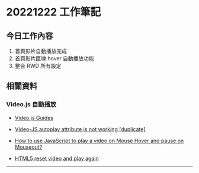 # 20221222 工作筆記

## 今日工作內容

1. 首頁影片自動播放完成
2. 首頁影片區塊 hover 自動播放功能
3. 整合 RWD 所有設定

## 相關資料

### Video.js 自動播放

- [Video.js Guides](https://videojs.com/guides/options/#autoplay)

- [Video-JS autoplay attribute is not working [duplicate]](https://stackoverflow.com/questions/67942705/video-js-autoplay-attribute-is-not-working)

- [How to use JavaScript to play a video on Mouse Hover and pause on Mouseout?](https://www.tutorialspoint.com/how-to-use-javascript-to-play-a-video-on-mouse-hover-and-pause-on-mouseout)

- [HTML5 reset video and play again](https://stackoverflow.com/questions/16646648/html5-reset-video-and-play-again)

---
